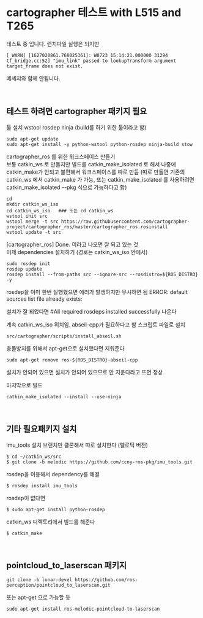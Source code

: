 # cartographer 테스트 with L515 and T265

테스트 중 입니다.
런치파일 실행은 되지만 
```
[ WARN] [1627020861.768025361]: W0723 15:14:21.000000 31294 tf_bridge.cc:52] "imu_link" passed to lookupTransform argument target_frame does not exist.
```
메세지와 함께 안됨니다.


<br/>

## 테스트 하려면 cartographer 패키지 필요

툴 설치 wstool rosdep ninja (build를 하기 위한 툴이라고 함)
```
sudo apt-get update
sudo apt-get install -y python-wstool python-rosdep ninja-build stow
```

cartographer_ros 를 위한 워크스페이스 만들기   
보통 catkin_ws 로 만들지만 
빌드를 catkin_make_isolated 로 해서 나중에 catkin_make가 안되고 불편해서 워크스페이스를 따로 만듬
(따로 만들면 기존의 catkin_ws 에서 catkin_make 가 가능, 또는 catkin_make_isolated 를 사용하려면  
catkin_make_isolated --pkg <your package name> 식으로 가능하다고 함)

```
cd 
mkdir catkin_ws_iso
cd catkin_ws_iso   ### 또는 cd catkin_ws
wstool init src
wstool merge -t src https://raw.githubusercontent.com/cartographer-project/cartographer_ros/master/cartographer_ros.rosinstall
wstool update -t src
```

[cartographer_ros] Done. 이라고 나오면 잘 되고 있는 것  
이제 dependencies 설치하기 (경로는 catkin_ws_iso 안에서)
```
sudo rosdep init
rosdep update
rosdep install --from-paths src --ignore-src --rosdistro=${ROS_DISTRO} -y
```
rosdep을 이미 한번 실행했으면 에러가 발생하지만 무시하면 됨
ERROR: default sources list file already exists:

설치가 잘 되었다면 #All required rosdeps installed successfully 나온다

계속 catkin_ws_iso 위치임. abseil-cpp가 필요하다고 함 스크립트 파일로 설치
```
src/cartographer/scripts/install_abseil.sh
```
충돌방지를 위해서 apt-get으로 설치했다면 지워준다
```
sudo apt-get remove ros-${ROS_DISTRO}-abseil-cpp
```
설치가 안되어 있으면 설치가 안되어 있으므로 안 지운다라고 뜨면 정상

마지막으로 빌드 
```
catkin_make_isolated --install --use-ninja
```

<br/>


## 기타 필요패키지 설치
imu_tools 설치
브랜치만 클론해서 따로 설치한다 (멜로딕 버전)
```
$ cd ~/catkin_ws/src
$ git clone -b melodic https://github.com/ccny-ros-pkg/imu_tools.git
```

rosdep을 이용해서 dependency를 해결
```
$ rosdep install imu_tools
```
rosdep이 없다면 
```
$ sudo apt-get install python-rosdep
```

catkin_ws 디렉토리에서 빌드를 해준다
```
$ catkin_make
```

<br/>


## pointcloud_to_laserscan 패키지
```
git clone -b lunar-devel https://github.com/ros-perception/pointcloud_to_laserscan.git
```
또는 apt-get 으로 가능할 듯 
```
sudo apt-get install ros-melodic-pointcloud-to-laserscan
```

